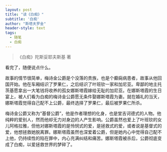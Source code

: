 ```yaml
---
layout: post
title: "读《白痴》"
subtitle: '白痴'
author: "斯塔夫罗金"
header-style: text
tags:
  - 随笔
  - 白痴
---
```


> 《白痴》陀斯妥耶夫斯基 著

看完了，随便说点什么。

故事的情节很简单，梅诗金公爵是个没落的贵族，也是个癫痫病患者，故事从他回国开始。他在车厢结识了罗果仁，之后结识了叶班钦一家和加尼亚。卑鄙的地主托茨基愿拿出一大笔钱将收养的孤女娜斯塔霞嫁给无耻的加尼亚。在娜斯塔霞的生日宴上，被人们看为白痴的梅诗金公爵愿无条件娶娜斯塔霞为妻。就在婚礼的当天，娜斯塔霞觉得自己配不上公爵，最终选择了罗果仁，最后被罗果仁所杀。

梅诗金公爵又称为“基督公爵”，他是作者理想的化身，也是堂吉诃德式的人物。他纯粹的爱别人，然而他却无力对身边的人产生影响。公爵虽然也爱上了叶班钦的女儿阿格拉雅，但他对娜斯塔霞的是怜悯式的爱，是拯救式的爱，或者说是基督式的爱，他想拯救她脱离罪。娜斯塔霞虽然也深爱着公爵，但是她内心中觉得自己配不上他，仍持续性的陷在罪中，内心充满纠结和痛苦。娜斯塔霞被杀后，公爵彻底变成了白痴，以爱拯救世界的梦碎了。

